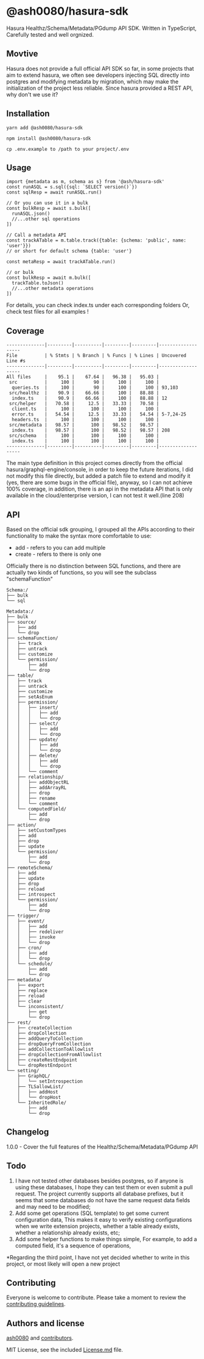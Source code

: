 # @ash0080/hasura-sdk
Hasura Healthz/Schema/Metadata/PGdump API SDK. Written in TypeScript,
Carefully tested and well orgnized.

## Movtive
Hasura does not provide a full official API SDK so far, in some projects that aim to extend hasura, we often see developers injecting SQL directly into postgres and modifying metadata by migration, which may make the initialization of the project less reliable.
Since hasura provided a REST API, why don't we use it?

## Installation

```yarn add @ash0080/hasura-sdk```

```npm install @ash0080/hasura-sdk```

```cp .env.example to /path to your project/.env```

## Usage
```
import {metadata as m, schema as s} from '@ash/hasura-sdk'
const runASQL = s.sql({sql: `SELECT version()`})
const sqlResp = await runASQL.run()

// Or you can use it in a bulk
const bulkResp = await s.bulk([
  runASQL.json()
  //...other sql operations
])

// Call a metadata API
const trackATable = m.table.track({table: {schema: 'public', name: 'user'}})
// or short for default schema {table: 'user'}

const metaResp = await trackATable.run()

// or bulk
const bulkResp = await m.bulk([
  trackTable.toJson()
  //...other metadata operations
])
```
For details, you can check index.ts under each corresponding folders
Or, check test files for all examples !

## Coverage
```text
--------------|---------|----------|---------|---------|-------------------
File          | % Stmts | % Branch | % Funcs | % Lines | Uncovered Line #s
--------------|---------|----------|---------|---------|-------------------
All files     |    95.1 |    67.64 |   96.38 |   95.03 |
 src          |     100 |       90 |     100 |     100 |
  queries.ts  |     100 |       90 |     100 |     100 | 93,103
 src/healthz  |    90.9 |    66.66 |     100 |   88.88 |
  index.ts    |    90.9 |    66.66 |     100 |   88.88 | 12
 src/helper   |   70.58 |     12.5 |   33.33 |   70.58 |
  client.ts   |     100 |      100 |     100 |     100 |
  error.ts    |   54.54 |     12.5 |   33.33 |   54.54 | 5-7,24-25
  headers.ts  |     100 |      100 |     100 |     100 |
 src/metadata |   98.57 |      100 |   98.52 |   98.57 |
  index.ts    |   98.57 |      100 |   98.52 |   98.57 | 208
 src/schema   |     100 |      100 |     100 |     100 |
  index.ts    |     100 |      100 |     100 |     100 |
--------------|---------|----------|---------|---------|-------------------
```


The main type definition in this project comes directly from the official hasura/graphql-engine/console, in order to keep the future
iterations, I did not modify this file directly, but added a patch file to extend and modify it (yes, there are some bugs in the official
 file), anyway, so I can not achieve 100% coverage, in addition, there is an api in the metadata API that is only available in the
 cloud/enterprise version, I can not test it well.(line 208)

## API

Based on the official sdk grouping, I grouped all the APIs according to their functionality to make the syntax more comfortable to use:

* add - refers to you can add multiple
* create - refers to there is only one

Officially there is no distinction between SQL functions, and there are actually two kinds of functions,
so you will see the subclass "schemaFunction"

```
Schema:/
├── bulk
└── sql

Metadata:/
├── bulk
├── source/
│   ├── add
│   └── drop
├── schemaFunction/
│   ├── track
│   ├── untrack
│   ├── customize
│   └── permission/
│       ├── add
│       └── drop
├── table/
│   ├── track
│   ├── untrack
│   ├── customize
│   ├── setAsEnum
│   ├── permission/
│   │   ├── insert/
│   │   │   ├── add
│   │   │   └── drop
│   │   ├── select/
│   │   │   ├── add
│   │   │   └── drop
│   │   ├── update/
│   │   │   ├── add
│   │   │   └── drop
│   │   ├── delete/
│   │   │   ├── add
│   │   │   └── drop
│   │   └── comment
│   ├── relationship/
│   │   ├── addObjectRL
│   │   ├── addArrayRL
│   │   ├── drop
│   │   ├── rename
│   │   └── comment
│   └── computedField/
│       ├── add
│       └── drop
├── action/
│   ├── setCustomTypes
│   ├── add
│   ├── drop
│   ├── update
│   └── permission/
│       ├── add
│       └── drop
├── remoteSchema/
│   ├── add
│   ├── update
│   ├── drop
│   ├── reload
│   ├── introspect
│   └── permission/
│       ├── add
│       └── drop
├── trigger/
│   ├── event/
│   │   ├── add
│   │   ├── redeliver
│   │   ├── invoke
│   │   └── drop
│   ├── cron/
│   │   ├── add
│   │   └── drop
│   └── schedule/
│       ├── add
│       └── drop
├── metadata/
│   ├── export
│   ├── replace
│   ├── reload
│   ├── clear
│   └── inconsistent/
│       ├── get
│       └── drop
├── rest/
│   ├── createCollection
│   ├── dropCollection
│   ├── addQueryToCollection
│   ├── dropQueryFromCollection
│   ├── addCollectionToAllowlist
│   ├── dropCollectionFromAllowlist
│   ├── createRestEndpoint
│   └── dropRestEndpoint
└── setting/
    ├── GraphQL/
    │   └── setIntrospection
    ├── TLSallowList/
    │   ├── addHost
    │   └── dropHost
    └── InheritedRole/
        ├── add
        └── drop
```

## Changelog

1.0.0 - Cover the full features of the Healthz/Schema/Metadata/PGdump API


## Todo
1. I have not tested other databases besides postgres, so if anyone is using these databases, I hope they can test them or even submit a
pull request. The project currently supports all database prefixes, but it seems that some databases do not have the same request data
fields and may need to be modified;
2. Add some get operations (SQL template) to get some current configuration data, This makes it easy to verify existing configurations
when we write extension projects, whether a table already exists, whether a relationship already exists, etc;
3. Add some helper functions to make things simple, For example, to add a computed field, it's a sequence of operations,

*Regarding the third point, I have not yet decided whether to write in this project, or most likely will open a new project


## Contributing

Everyone is welcome to contribute. Please take a moment to review the [contributing guidelines](Contributing.md).

## Authors and license

[ash0080](Eldarion) and [contributors](/graphs/contributors).

MIT License, see the included [License.md](License.md) file.
